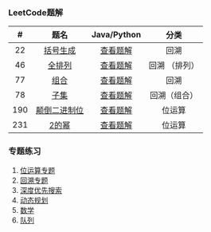 ### LeetCode题解

|  #   |                             题名                             |              Java/Python               |     分类      |
| :--: | :----------------------------------------------------------: | :------------------------------------: | :-----------: |
|  22  | [括号生成](https://leetcode-cn.com/problems/generate-parentheses/) | [查看题解](22-generate-parentheses.md) |     回溯      |
|  46  |   [全排列](https://leetcode-cn.com/problems/permutations/)   |     [查看题解](46-permutations.md)     | 回溯 （排列） |
|  77  |    [组合](https://leetcode-cn.com/problems/combinations/)    |     [查看题解](77-combinations.md)     |     回溯      |
|  78  |      [子集](https://leetcode-cn.com/problems/subsets/)       |       [查看题解](78-subsets.md)        | 回溯（组合）  |
| 190  | [ 颠倒二进制位](https://leetcode-cn.com/problems/reverse-bits/) |    [查看题解](190-reverse-bits.md)     |    位运算     |
| 231  |   [2的幂](https://leetcode-cn.com/problems/power-of-two/)    |    [查看题解](231-power-of-two.md)     |    位运算     |



### 专题练习

1. [位运算专题](./bit-manipulation/)
2. [回溯专题](./backtracking/)
3. [深度优先搜索](./depth-first-search/)
4. [动态规划](./dynamic-programming/)
5. [数学](./math/)
6. [队列](./queue/)